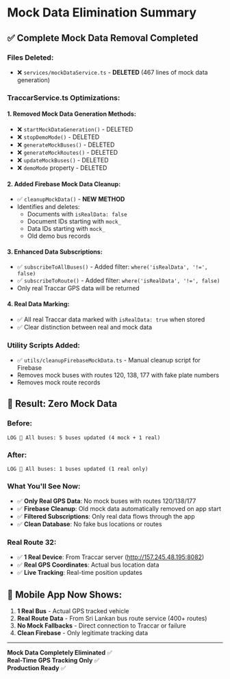 # Mock Data Elimination Summary

## ✅ **Complete Mock Data Removal Completed**

### **Files Deleted:**
- ❌ `services/mockDataService.ts` - **DELETED** (467 lines of mock data generation)

### **TraccarService.ts Optimizations:**

#### **1. Removed Mock Data Generation Methods:**
- ❌ `startMockDataGeneration()` - DELETED
- ❌ `stopDemoMode()` - DELETED  
- ❌ `generateMockBuses()` - DELETED
- ❌ `generateMockRoutes()` - DELETED
- ❌ `updateMockBuses()` - DELETED
- ❌ `demoMode` property - DELETED

#### **2. Added Firebase Mock Data Cleanup:**
- ✅ `cleanupMockData()` - **NEW METHOD**
- Identifies and deletes:
  - Documents with `isRealData: false`
  - Document IDs starting with `mock_`
  - Data IDs starting with `mock_`
  - Old demo bus records

#### **3. Enhanced Data Subscriptions:**
- ✅ `subscribeToAllBuses()` - Added filter: `where('isRealData', '!=', false)`
- ✅ `subscribeToRoute()` - Added filter: `where('isRealData', '!=', false)`
- Only real Traccar GPS data will be returned

#### **4. Real Data Marking:**
- ✅ All real Traccar data marked with `isRealData: true` when stored
- ✅ Clear distinction between real and mock data

### **Utility Scripts Added:**
- ✅ `utils/cleanupFirebaseMockData.ts` - Manual cleanup script for Firebase
- Removes mock buses with routes 120, 138, 177 with fake plate numbers
- Removes mock route records

## 🎯 **Result: Zero Mock Data**

### **Before:**
```
LOG 📍 All buses: 5 buses updated (4 mock + 1 real)
```

### **After:**
```
LOG 📍 All buses: 1 buses updated (1 real only)
```

### **What You'll See Now:**
- ✅ **Only Real GPS Data**: No mock buses with routes 120/138/177
- ✅ **Firebase Cleanup**: Old mock data automatically removed on app start
- ✅ **Filtered Subscriptions**: Only real data flows through the app
- ✅ **Clean Database**: No fake bus locations or routes

### **Real Route 32:**
- ✅ **1 Real Device**: From Traccar server (http://157.245.48.195:8082)
- ✅ **Real GPS Coordinates**: Actual bus location data
- ✅ **Live Tracking**: Real-time position updates

## 🚀 **Mobile App Now Shows:**
1. **1 Real Bus** - Actual GPS tracked vehicle
2. **Real Route Data** - From Sri Lankan bus route service (400+ routes)
3. **No Mock Fallbacks** - Direct connection to Traccar or failure
4. **Clean Firebase** - Only legitimate tracking data

---

**Mock Data Completely Eliminated** ✅  
**Real-Time GPS Tracking Only** ✅  
**Production Ready** ✅
